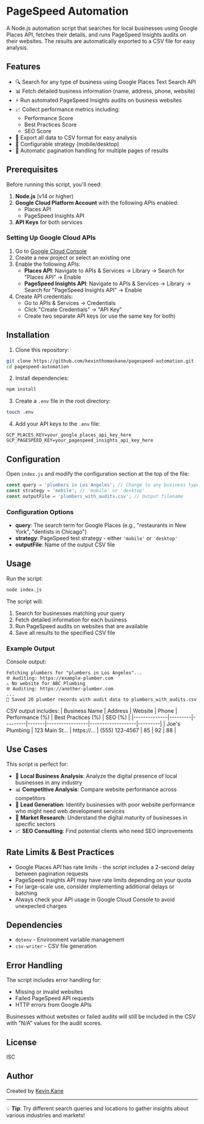 # PageSpeed Automation

A Node.js automation script that searches for local businesses using Google Places API, fetches their details, and runs PageSpeed Insights audits on their websites. The results are automatically exported to a CSV file for easy analysis.

## Features

- 🔍 Search for any type of business using Google Places Text Search API
- 📊 Fetch detailed business information (name, address, phone, website)
- ⚡ Run automated PageSpeed Insights audits on business websites
- 📈 Collect performance metrics including:
  - Performance Score
  - Best Practices Score
  - SEO Score
- 💾 Export all data to CSV format for easy analysis
- 📱 Configurable strategy (mobile/desktop)
- 🔄 Automatic pagination handling for multiple pages of results

## Prerequisites

Before running this script, you'll need:

1. **Node.js** (v14 or higher)
2. **Google Cloud Platform Account** with the following APIs enabled:
   - Places API
   - PageSpeed Insights API
3. **API Keys** for both services

### Setting Up Google Cloud APIs

1. Go to [Google Cloud Console](https://console.cloud.google.com/)
2. Create a new project or select an existing one
3. Enable the following APIs:
   - **Places API**: Navigate to APIs & Services → Library → Search for "Places API" → Enable
   - **PageSpeed Insights API**: Navigate to APIs & Services → Library → Search for "PageSpeed Insights API" → Enable
4. Create API credentials:
   - Go to APIs & Services → Credentials
   - Click "Create Credentials" → "API Key"
   - Create two separate API keys (or use the same key for both)

## Installation

1. Clone this repository:

```bash
git clone https://github.com/kevinthomaskane/pagespeed-automation.git
cd pagespeed-automation
```

2. Install dependencies:

```bash
npm install
```

3. Create a `.env` file in the root directory:

```bash
touch .env
```

4. Add your API keys to the `.env` file:

```env
GCP_PLACES_KEY=your_google_places_api_key_here
GCP_PAGESPEED_KEY=your_pagespeed_insights_api_key_here
```

## Configuration

Open `index.js` and modify the configuration section at the top of the file:

```javascript
const query = 'plumbers in Los Angeles'; // Change to any business type and location
const strategy = 'mobile'; // 'mobile' or 'desktop'
const outputFile = 'plumbers_with_audits.csv'; // Output filename
```

### Configuration Options

- **query**: The search term for Google Places (e.g., "restaurants in New York", "dentists in Chicago")
- **strategy**: PageSpeed test strategy - either `'mobile'` or `'desktop'`
- **outputFile**: Name of the output CSV file

## Usage

Run the script:

```bash
node index.js
```

The script will:

1. Search for businesses matching your query
2. Fetch detailed information for each business
3. Run PageSpeed audits on websites that are available
4. Save all results to the specified CSV file

### Example Output

Console output:

```
Fetching plumbers for "plumbers in Los Angeles"...
🌐 Auditing: https://example-plumber.com
⚠️ No website for ABC Plumbing
🌐 Auditing: https://another-plumber.com
...
💾 Saved 20 plumber records with audit data to plumbers_with_audits.csv
```

CSV output includes:
| Business Name | Address | Website | Phone | Performance (%) | Best Practices (%) | SEO (%) |
|--------------|---------|---------|-------|-----------------|-------------------|---------|
| Joe's Plumbing | 123 Main St... | https://... | (555) 123-4567 | 85 | 92 | 88 |

## Use Cases

This script is perfect for:

- 🏢 **Local Business Analysis**: Analyze the digital presence of local businesses in any industry
- 📊 **Competitive Analysis**: Compare website performance across competitors
- 💼 **Lead Generation**: Identify businesses with poor website performance who might need web development services
- 🎯 **Market Research**: Understand the digital maturity of businesses in specific sectors
- 📈 **SEO Consulting**: Find potential clients who need SEO improvements

## Rate Limits & Best Practices

- Google Places API has rate limits - the script includes a 2-second delay between pagination requests
- PageSpeed Insights API may have rate limits depending on your quota
- For large-scale use, consider implementing additional delays or batching
- Always check your API usage in Google Cloud Console to avoid unexpected charges

## Dependencies

- `dotenv` - Environment variable management
- `csv-writer` - CSV file generation

## Error Handling

The script includes error handling for:

- Missing or invalid websites
- Failed PageSpeed API requests
- HTTP errors from Google APIs

Businesses without websites or failed audits will still be included in the CSV with "N/A" values for the audit scores.

## License

ISC

## Author

Created by [Kevin Kane](https://10xdev.io)

---

💡 **Tip**: Try different search queries and locations to gather insights about various industries and markets!
